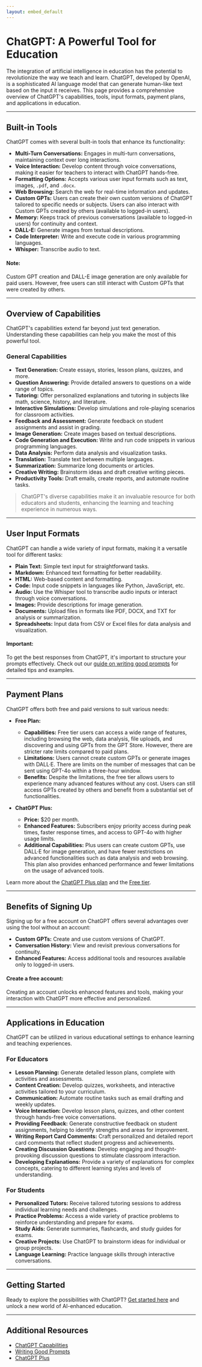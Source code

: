 ```yaml
---
layout: embed_default
---
```


# ChatGPT: A Powerful Tool for Education

The integration of artificial intelligence in education has the potential to revolutionize the way we teach and learn. ChatGPT, developed by OpenAI, is a sophisticated AI language model that can generate human-like text based on the input it receives. This page provides a comprehensive overview of ChatGPT's capabilities, tools, input formats, payment plans, and applications in education.

* * *

## Built-in Tools

ChatGPT comes with several built-in tools that enhance its functionality:

- **Multi-Turn Conversations:** Engages in multi-turn conversations, maintaining context over long interactions.
- **Voice Interaction:** Develop content through voice conversations, making it easier for teachers to interact with ChatGPT hands-free.
- **Formatting Options:** Accepts various user input formats such as text, images, `.pdf`, and `.docx`.
- **Web Browsing:** Search the web for real-time information and updates.
- **Custom GPTs:** Users can create their own custom versions of ChatGPT tailored to specific needs or subjects. Users can also interact with Custom GPTs created by others (available to logged-in users).
- **Memory:** Keeps track of previous conversations (available to logged-in users) for continuity and context.
- **DALL-E:** Generate images from textual descriptions.
- **Code Interpreter:** Write and execute code in various programming languages.
- **Whisper:** Transcribe audio to text.

<div class="alert alert-block alert-info">
<h4>Note:</h4> Custom GPT creation and DALL-E image generation are only available for paid users. However, free users can still interact with Custom GPTs that were created by others.
</div>

* * *

## Overview of Capabilities

ChatGPT's capabilities extend far beyond just text generation. Understanding these capabilities can help you make the most of this powerful tool.

### General Capabilities

- **Text Generation:** Create essays, stories, lesson plans, quizzes, and more.
- **Question Answering:** Provide detailed answers to questions on a wide range of topics.
- **Tutoring:** Offer personalized explanations and tutoring in subjects like math, science, history, and literature.
- **Interactive Simulations:** Develop simulations and role-playing scenarios for classroom activities.
- **Feedback and Assessment:** Generate feedback on student assignments and assist in grading.
- **Image Generation:** Create images based on textual descriptions.
- **Code Generation and Execution:** Write and run code snippets in various programming languages.
- **Data Analysis:** Perform data analysis and visualization tasks.
- **Translation:** Translate text between multiple languages.
- **Summarization:** Summarize long documents or articles.
- **Creative Writing:** Brainstorm ideas and draft creative writing pieces.
- **Productivity Tools:** Draft emails, create reports, and automate routine tasks.

> ChatGPT's diverse capabilities make it an invaluable resource for both educators and students, enhancing the learning and teaching experience in numerous ways.

* * *

## User Input Formats

ChatGPT can handle a wide variety of input formats, making it a versatile tool for different tasks:

- **Plain Text:** Simple text input for straightforward tasks.
- **Markdown:** Enhanced text formatting for better readability.
- **HTML:** Web-based content and formatting.
- **Code:** Input code snippets in languages like Python, JavaScript, etc.
- **Audio:** Use the Whisper tool to transcribe audio inputs or interact through voice conversations.
- **Images:** Provide descriptions for image generation.
- **Documents:** Upload files in formats like PDF, DOCX, and TXT for analysis or summarization.
- **Spreadsheets:** Input data from CSV or Excel files for data analysis and visualization.

<div class="alert alert-block alert-info">
<h4>Important:</h4> To get the best responses from ChatGPT, it's important to structure your prompts effectively. Check out our <a href="https://teaghan.github.io/AI-Enhanced-Education/md_files/writing_prompts.html" target="_blank">guide on writing good prompts</a> for detailed tips and examples.
</div>

* * *

## Payment Plans

ChatGPT offers both free and paid versions to suit various needs:

- **Free Plan:** 
  - **Capabilities:** Free tier users can access a wide range of features, including browsing the web, data analysis, file uploads, and discovering and using GPTs from the GPT Store. However, there are stricter rate limits compared to paid plans.
  - **Limitations:** Users cannot create custom GPTs or generate images with DALL·E. There are limits on the number of messages that can be sent using GPT-4o within a three-hour window.
  - **Benefits:** Despite the limitations, the free tier allows users to experience many advanced features without any cost. Users can still access GPTs created by others and benefit from a substantial set of functionalities.

- **ChatGPT Plus:** 
  - **Price:** $20 per month.
  - **Enhanced Features:** Subscribers enjoy priority access during peak times, faster response times, and access to GPT-4o with higher usage limits.
  - **Additional Capabilities:** Plus users can create custom GPTs, use DALL·E for image generation, and have fewer restrictions on advanced functionalities such as data analysis and web browsing. This plan also provides enhanced performance and fewer limitations on the usage of advanced tools.

Learn more about the [ChatGPT Plus plan](https://help.openai.com/en/articles/6950777-what-is-chatgpt-plus) and the [Free tier](https://help.openai.com/en/articles/9275245-using-chatgpt-s-free-tier-faq).

* * *

## Benefits of Signing Up

Signing up for a free account on ChatGPT offers several advantages over using the tool without an account:

- **Custom GPTs:** Create and use custom versions of ChatGPT.
- **Conversation History:** View and revisit previous conversations for continuity.
- **Enhanced Features:** Access additional tools and resources available only to logged-in users.

<div class="alert alert-block alert-info">
<h4>Create a free account:</h4> Creating an account unlocks enhanced features and tools, making your interaction with ChatGPT more effective and personalized.
</div>

* * *

## Applications in Education

ChatGPT can be utilized in various educational settings to enhance learning and teaching experiences.

### For Educators

- **Lesson Planning:** Generate detailed lesson plans, complete with activities and assessments.
- **Content Creation:** Develop quizzes, worksheets, and interactive activities tailored to your curriculum.
- **Communication:** Automate routine tasks such as email drafting and weekly updates.
- **Voice Interaction:** Develop lesson plans, quizzes, and other content through hands-free voice conversations.
- **Providing Feedback:** Generate constructive feedback on student assignments, helping to identify strengths and areas for improvement.
- **Writing Report Card Comments:** Craft personalized and detailed report card comments that reflect student progress and achievements.
- **Creating Discussion Questions:** Develop engaging and thought-provoking discussion questions to stimulate classroom interaction.
- **Developing Explanations:** Provide a variety of explanations for complex concepts, catering to different learning styles and levels of understanding.

### For Students

- **Personalized Tutors:** Receive tailored tutoring sessions to address individual learning needs and challenges.
- **Practice Problems:** Access a wide variety of practice problems to reinforce understanding and prepare for exams.
- **Study Aids:** Generate summaries, flashcards, and study guides for exams.
- **Creative Projects:** Use ChatGPT to brainstorm ideas for individual or group projects.
- **Language Learning:** Practice language skills through interactive conversations.

* * *

## Getting Started

Ready to explore the possibilities with ChatGPT? [Get started here](https://chatgpt.com) and unlock a new world of AI-enhanced education.

* * *

## Additional Resources

- [ChatGPT Capabilities](https://help.openai.com/en/articles/9260256-chatgpt-capabilities-overview/)
- [Writing Good Prompts](https://teaghan.github.io/AI-Enhanced-Education/md_files/writing_prompts.html)
- [ChatGPT Plus](https://help.openai.com/en/articles/6950777-what-is-chatgpt-plus)